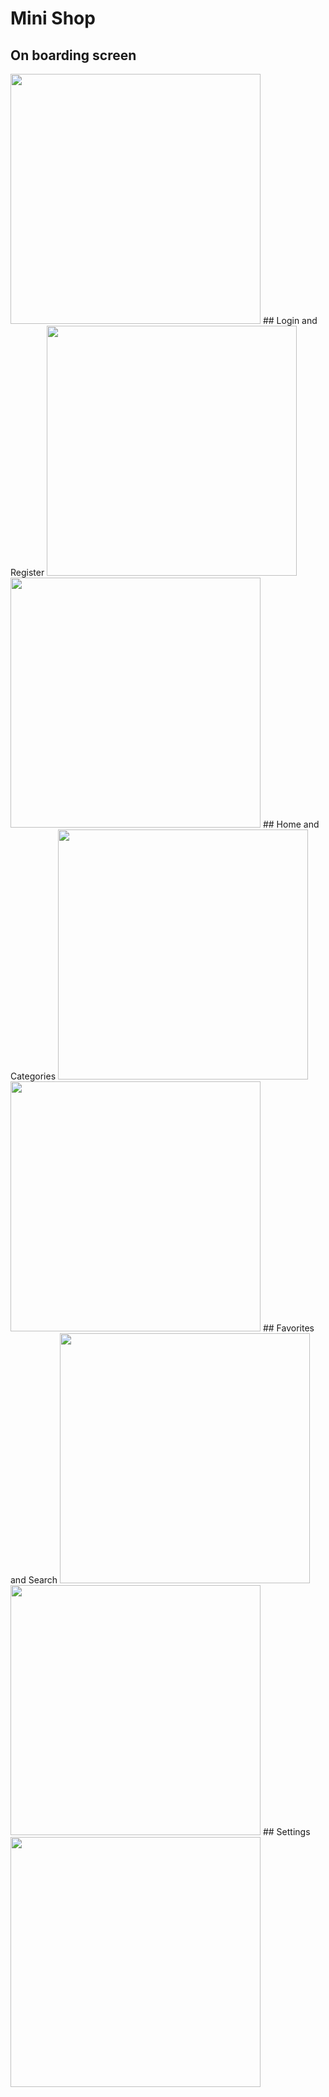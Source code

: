 # Mini Shop


## On boarding screen
<img src="screenshots/one.jpg" width = "400">
## Login and Register
<img src="screenshots/two.jpg" width = "400"> <img src="screenshots/three.jpg" width = "400">
## Home and Categories
<img src="screenshots/four.jpg" width = "400"> <img src="screenshots/five.jpg" width = "400">
## Favorites and Search
<img src="screenshots/six.jpg" width = "400"> <img src="screenshots/eight.jpg" width = "400">
## Settings
<img src="screenshots/seven.jpg" width = "400">
